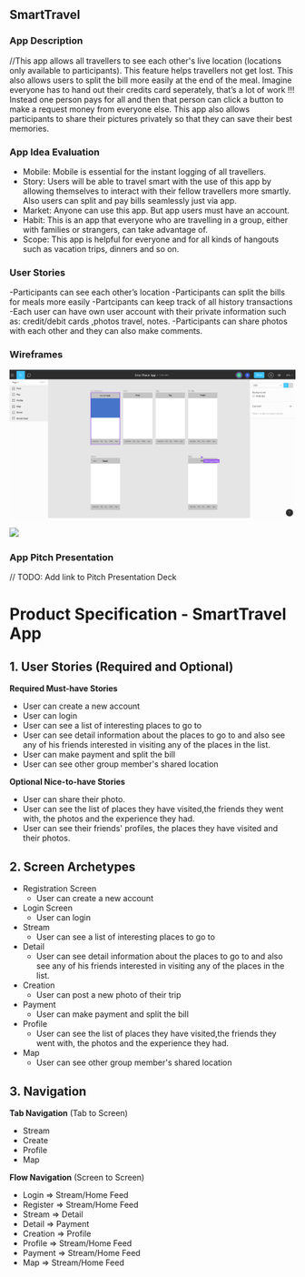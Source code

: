 ## SmartTravel

### App Description
//This app allows all travellers to see each other's live location (locations only available to participants). This feature helps travellers not get lost. This also allows users to split the bill more easily at the end of the meal. Imagine everyone has to hand out their credits card seperately, that’s a lot of work !!! Instead one person pays for all and then that person can click a button to make a request money from everyone else. This app also allows participants to share their pictures privately so that they can save their best memories.

### App Idea Evaluation
- Mobile: Mobile is essential for the instant logging of all travellers.
- Story: Users will be able to travel smart with the use of this app by allowing themselves to interact with their fellow travellers more smartly. Also users can split and pay bills seamlessly just via app.
- Market: Anyone can use this app. But app users must have an account.
- Habit: This is an app that everyone who are travelling in a group, either with families or strangers, can take advantage of. 
- Scope: This app is helpful for everyone and for all kinds of hangouts such as vacation trips, dinners and so on.

### User Stories
-Participants can see each other’s location
-Participants can split the bills for meals more easily
-Partcipants can keep track of all history transactions
-Each user can have own user account with their private information such as: credit/debit cards ,photos travel, notes.
-Participants can share photos with each other and they can also make comments.


### Wireframes
![alt text](https://github.com/OreoHacking18/Oreo18/blob/master/Screen%20Shot%202018-11-27%20at%205.48.18%20PM.png?raw=true)

<img src="https://media.giphy.com/media/Bze2dk6gKwBbu1eVHn/giphy.gif" width=200><br>
### App Pitch Presentation
// TODO: Add link to Pitch Presentation Deck



# Product Specification - SmartTravel App


## 1. User Stories (Required and Optional)

**Required Must-have Stories**

 * User can create a new account
 * User can login
 * User can see a list of interesting places to go to
 * User can see detail information about the places to go      to and also see any of his friends interested in          visiting any of the places in the list.
 * User can make payment and split the bill
 * User can see other group member's shared location


**Optional Nice-to-have Stories**

 * User can share their photo. 
 * User can see the list of places they have visited,the      friends they went with, the photos and the                experience they had.
 * User can see their friends' profiles, the places they 
     have visited and their photos.

## 2. Screen Archetypes

 * Registration Screen
     * User can create a new account
 * Login Screen
     * User can login
 * Stream
     * User can see a list of interesting places to go to
 * Detail
     * User can see detail information about the places            to go to and also see any of his friends                   interested in visiting any of the places in the              list.
* Creation
     * User can post a new photo of their trip
 * Payment
     * User can make payment and split the bill
 * Profile
    * User can see the list of places they have                    visited,the friends they went with, the photos            and the experience they had.
 * Map
     * User can see other group member's shared location

## 3. Navigation

**Tab Navigation** (Tab to Screen)

 * Stream
 * Create
 * Profile
 * Map

**Flow Navigation** (Screen to Screen)

 * Login
     => Stream/Home Feed
 * Register
     => Stream/Home Feed
 * Stream
     => Detail
 * Detail
     => Payment
 * Creation
     => Profile
 * Profile
     => Stream/Home Feed
 * Payment
     => Stream/Home Feed
 * Map
     => Stream/Home Feed
